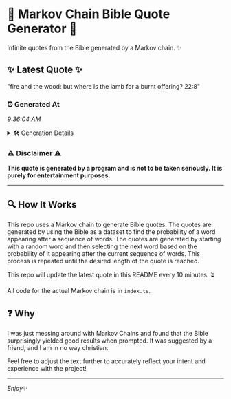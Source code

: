 # 📖 Markov Chain Bible Quote Generator 📖

Infinite quotes from the Bible generated by a Markov chain. ✨

## ✨ Latest Quote ✨
"fire and the wood: but where is the lamb for a burnt offering? 22:8"

### ⏰ Generated At
*9:36:04 AM*

<details>
    <summary>🛠️ Generation Details</summary>
    <p>
        <strong>🌱 Seed:</strong> fire<br>
        <strong>🔄 Iterations:</strong> 13<br>
        <strong>📜 Context History:</strong><br>[ fire ]: and<br>[ fire, and ]: the<br>[ fire, and, the ]: wood:<br>[ fire, and, the, wood: ]: but<br>[ fire, and, the, wood:, but ]: where<br>[ fire, and, the, wood:, but, where ]: is<br>[ and, the, wood:, but, where, is ]: the<br>[ the, wood:, but, where, is, the ]: lamb<br>[ wood:, but, where, is, the, lamb ]: for<br>[ but, where, is, the, lamb, for ]: a<br>[ where, is, the, lamb, for, a ]: burnt<br>[ is, the, lamb, for, a, burnt ]: offering?<br>[ the, lamb, for, a, burnt, offering? ]: 22:8<br>
    </p>
</details>

### ⚠️ Disclaimer ⚠️
**This quote is generated by a program and is not to be taken seriously. It is purely for entertainment purposes.**

---

## 🔍 How It Works

This repo uses a Markov chain to generate Bible quotes. The quotes are generated by using the Bible as a dataset to find the probability of a word appearing after a sequence of words. The quotes are generated by starting with a random word and then selecting the next word based on the probability of it appearing after the current sequence of words. This process is repeated until the desired length of the quote is reached.

This repo will update the latest quote in this README every 10 minutes. ⏳

All code for the actual Markov chain is in `index.ts`.

## ❓ Why

I was just messing around with Markov Chains and found that the Bible surprisingly yielded good results when prompted. 
It was suggested by a friend, and I am in no way christian.

Feel free to adjust the text further to accurately reflect your intent and experience with the project!

---

*Enjoy*✨

